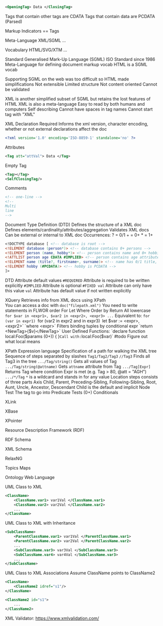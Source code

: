 
```xml
<OpeningTag> Data </ClosingTag>
```

Tags that contain other tags are CDATA
Tags that contain data are PCDATA (Parsed)

Markup Indicators == Tags

Meta-Language
	XML/SGML
	...

Vocabulary
	HTML/SVG/XTM
	...

Standard Generalised Mark-Up Language (SGML)
	ISO Standard since 1986
	Meta-Language for defining document markup vocab
	HTML is a SGML vocab

Supporting SGML on the web was too difficult so HTML made simplifications
	Not extensible 
	Limited structure
	Not content oriented
	Cannot be validated 

XML is another simplified subset of SGML but retains the lost features of HTML
	XML is also a meta-language
	Easy to read by both humans and computers
	Self describing
	Cannot have spaces in tag names
	Cannot start tag with "XML"

XML Declaration 
	Required 
	Informs the xml version, character encoding, whether or not external declarations affect the doc
```xml
<?xml version='1.0' encoding='ISO-8859-1' standalone='no' ?>
```

Attributes
```xml
<Tag att="attVal"> Data </Tag>
```

Empty Tag
```xml
<Tag></Tag>
<SelfClosingTag/>
```

Comments
```xml
<!-- one-line -->
<!--
Multi
line
-->
```

Document Type Definition (DTD)
	Defines the structure of a XML doc
	Defines elements/cardinality/attributes/aggregation 
	Validates XML docs
	Can be external or internal to XML doc
	Occurrences:
		$?$ = 0/1
		$+$ = 0+
		$*$ = 1+
```dtd
<!DOCTYPE database [ <!-- database is root -->
<!ELEMENT database (person*)> <!-- database contains 0+ persons -->
<!ELEMENT person (name, hobby*)> <!-- person contains name and 0+ hobbies -->
<!ATTLIST person age CDATA #IMPLIED> <!-- person contains age attribute ??? -->
<!ELEMENT name (title?, firstname+, surname)> <!-- name has 0/1 title, 1+ firstname and a surname -->
<!ELEMENT hobby (#PCDATA)> <!-- hobby is PCDATA -->
]>
```

DTD Attribute default values
	`#REQUIRED`
		Attribute is required to be written explicitly 
	`#IMPLIED`
		Attribute is optional 
	`#FIXED val`
		Attribute can only have this value
	`val`
		Attribute has default value if not written explicitly 

XQuery
	Retrieves info from XML docs using XPath	
	You can access a doc with `doc("filepath.xml")`
	You need to write statements in FLWOR order
		For
		Let
		Where
		Order by
		Return
	All lowercase 
	`for $var in <expr1>, $var2 in <expr2>, <expr3> ...`
		Equivalent to:
			`for (var in expr1)
				`for (var2 in expr2 and in expr3)`
	`let $var := <expr>, <expr2>`
	`where <expr>`
		Filters binding tuples by conditional expr
	`return <NewTag>{$v}</NewTag>`
	User Defined Functions:
		`declare function local:Foo($params (0+)) { <statements> }`
		Call with:
			`local:Foo($var)`
		#todo 
			Figure out what local means

XPath
	Expression language
	Specification of a path for walking the XML tree
	Sequence of steps separated by slashes 
	`Tag1/Tag2/Tag3`
	`//Tag3`
		Finds all Tag3 in the tree
	`.../Tag/string()`
		Gets all values of Tag
	`.../Tag/string(@attname)`
		Gets `attname` attribute from Tag
	`.../Tag[Expr]`
		Returns Tag where condition Expr is met (e.g. Tag > 80, @att = "AGH")
	`.../*/Tag`
		`*` is a wildcard and stands in for any value
	Location steps consists of three parts
		Axis
			Child, Parent, Preceding-Sibling, Following-Sibling, Root, Aunt, Uncle, Ancestor, Descendant 
			Child is the default and implicit 
		Node Test
			The tag to go into
		Predicate Tests (0+)
			Conditionals 

XLink

XBase

XPointer

Resource Description Framework (RDF)

RDF Schema

XML Schema

RelaxNG

Topics Maps

Ontology Web Language

UML Class to XML
```xml
<ClassName>
	<ClassName.var1> var1Val </ClassName.var1>
	<ClassName.var2> var2Val </ClassName.var2>
	...
</ClassName>
```

UML Class to XML with Inheritance
```xml
<SubClassName>
	<ParentClassName.var1> var1Val </ParentClassName.var1>
	<ParentClassName.var2> var2Val </ParentClassName.var2>
	...
	<SubClassName.var3> var3Val </SubClassName.var3>
	<SubClassName.var4> var4Val </SubClassName.var3>
	...
</SubClassName>
```

UML Class to XML Associations
Assume ClassName points to ClassName2
```xml
<ClassName>
	<ClassName2 idref="s1"/>
</ClassName>

<ClassName2 id="s1">
	...
</ClassName2>
```

XML Validator:
	https://www.xmlvalidation.com/